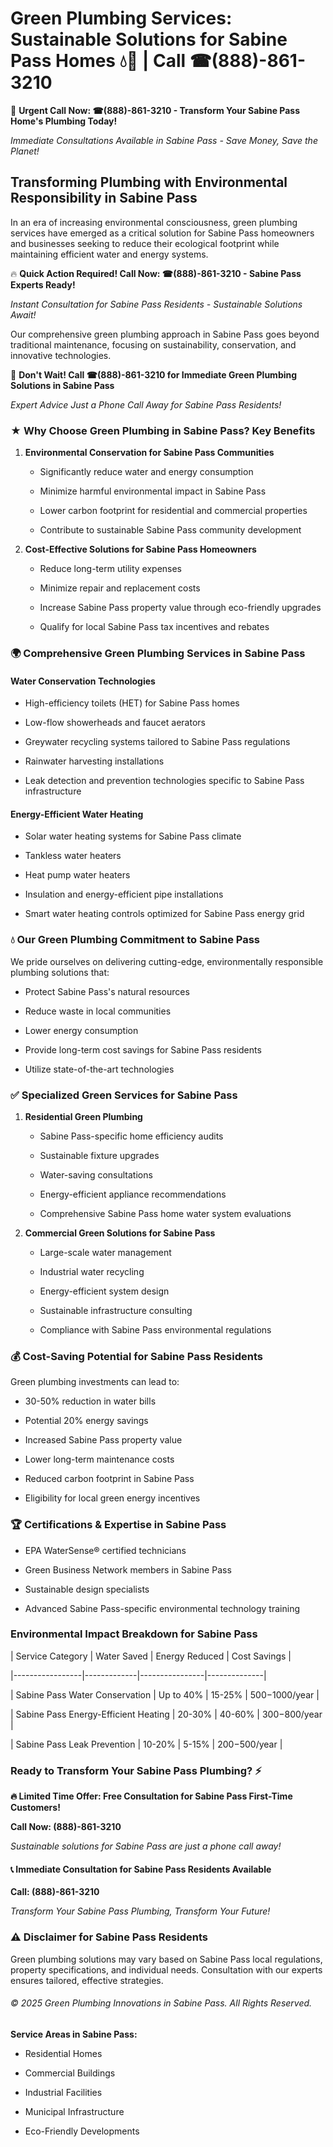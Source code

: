 # Green Plumbing Services: Sustainable Solutions for Sabine Pass Homes 💧🌿 | Call ☎(888)-861-3210

🚨 **Urgent Call Now: ☎(888)-861-3210 - Transform Your Sabine Pass Home's Plumbing Today!**
*Immediate Consultations Available in Sabine Pass - Save Money, Save the Planet!*

## Transforming Plumbing with Environmental Responsibility in Sabine Pass

In an era of increasing environmental consciousness, green plumbing services have emerged as a critical solution for Sabine Pass homeowners and businesses seeking to reduce their ecological footprint while maintaining efficient water and energy systems. 

🔥 **Quick Action Required! Call Now: ☎(888)-861-3210 - Sabine Pass Experts Ready!**
*Instant Consultation for Sabine Pass Residents - Sustainable Solutions Await!*

Our comprehensive green plumbing approach in Sabine Pass goes beyond traditional maintenance, focusing on sustainability, conservation, and innovative technologies.

🚨 **Don't Wait! Call ☎(888)-861-3210 for Immediate Green Plumbing Solutions in Sabine Pass**
*Expert Advice Just a Phone Call Away for Sabine Pass Residents!*

### ★ Why Choose Green Plumbing in Sabine Pass? Key Benefits

1. **Environmental Conservation for Sabine Pass Communities** 
   - Significantly reduce water and energy consumption
   - Minimize harmful environmental impact in Sabine Pass
   - Lower carbon footprint for residential and commercial properties
   - Contribute to sustainable Sabine Pass community development

2. **Cost-Effective Solutions for Sabine Pass Homeowners** 
   - Reduce long-term utility expenses
   - Minimize repair and replacement costs
   - Increase Sabine Pass property value through eco-friendly upgrades
   - Qualify for local Sabine Pass tax incentives and rebates

### 🌍 Comprehensive Green Plumbing Services in Sabine Pass

#### Water Conservation Technologies
- High-efficiency toilets (HET) for Sabine Pass homes
- Low-flow showerheads and faucet aerators
- Greywater recycling systems tailored to Sabine Pass regulations
- Rainwater harvesting installations
- Leak detection and prevention technologies specific to Sabine Pass infrastructure

#### Energy-Efficient Water Heating
- Solar water heating systems for Sabine Pass climate
- Tankless water heaters
- Heat pump water heaters
- Insulation and energy-efficient pipe installations
- Smart water heating controls optimized for Sabine Pass energy grid

### 💧 Our Green Plumbing Commitment to Sabine Pass

We pride ourselves on delivering cutting-edge, environmentally responsible plumbing solutions that:
- Protect Sabine Pass's natural resources
- Reduce waste in local communities
- Lower energy consumption
- Provide long-term cost savings for Sabine Pass residents
- Utilize state-of-the-art technologies

### ✅ Specialized Green Services for Sabine Pass

1. **Residential Green Plumbing**
   - Sabine Pass-specific home efficiency audits
   - Sustainable fixture upgrades
   - Water-saving consultations
   - Energy-efficient appliance recommendations
   - Comprehensive Sabine Pass home water system evaluations

2. **Commercial Green Solutions for Sabine Pass**
   - Large-scale water management
   - Industrial water recycling
   - Energy-efficient system design
   - Sustainable infrastructure consulting
   - Compliance with Sabine Pass environmental regulations

### 💰 Cost-Saving Potential for Sabine Pass Residents

Green plumbing investments can lead to:
- 30-50% reduction in water bills
- Potential 20% energy savings
- Increased Sabine Pass property value
- Lower long-term maintenance costs
- Reduced carbon footprint in Sabine Pass
- Eligibility for local green energy incentives

### 🏆 Certifications & Expertise in Sabine Pass

- EPA WaterSense® certified technicians
- Green Business Network members in Sabine Pass
- Sustainable design specialists
- Advanced Sabine Pass-specific environmental technology training

### Environmental Impact Breakdown for Sabine Pass

| Service Category | Water Saved | Energy Reduced | Cost Savings |
|-----------------|-------------|----------------|--------------|
| Sabine Pass Water Conservation | Up to 40% | 15-25% | $500-$1000/year |
| Sabine Pass Energy-Efficient Heating | 20-30% | 40-60% | $300-$800/year |
| Sabine Pass Leak Prevention | 10-20% | 5-15% | $200-$500/year |

### Ready to Transform Your Sabine Pass Plumbing? ⚡

**🔥 Limited Time Offer: Free Consultation for Sabine Pass First-Time Customers!**

**Call Now: (888)-861-3210**
*Sustainable solutions for Sabine Pass are just a phone call away!*

#### 📞 Immediate Consultation for Sabine Pass Residents Available

**Call: (888)-861-3210**
*Transform Your Sabine Pass Plumbing, Transform Your Future!*

### ⚠️ Disclaimer for Sabine Pass Residents

Green plumbing solutions may vary based on Sabine Pass local regulations, property specifications, and individual needs. Consultation with our experts ensures tailored, effective strategies.

###### © 2025 Green Plumbing Innovations in Sabine Pass. All Rights Reserved.

**Service Areas in Sabine Pass:** 
- Residential Homes
- Commercial Buildings
- Industrial Facilities
- Municipal Infrastructure
- Eco-Friendly Developments